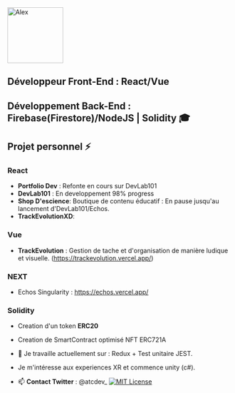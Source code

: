 <a href="https://app.daily.dev/UndersunIO">
   <img src="https://api.daily.dev/devcards/94681062fc3b4fadb2cf2fc943bfd587.png?r=9b7" width="125" alt="Alex "Undersun"/>
</a>

## Développeur Front-End : **React/Vue**  
## Développement Back-End :  **Firebase(Firestore)/NodeJS | Solidity 🎓**
## Projet personnel ⚡ 
### React
   - **Portfolio Dev** : Refonte en cours sur DevLab101
   - **DevLab101** : En developpement 98% progress    
   - **Shop D'escience**: Boutique de contenu éducatif : En pause jusqu'au lancement d'DevLab101/Echos.
   - **TrackEvolutionXD**:
### Vue
   - **TrackEvolution** : Gestion de tache et d'organisation de manière ludique et visuelle.
     (https://trackevolution.vercel.app/)
### NEXT
   - Echos Singularity : https://echos.vercel.app/                                                                                     
### Solidity
   - Creation d'un token **ERC20**
   - Creation de SmartContract optimisé NFT ERC721A


                                                                                                                       
- 🔭 Je travaille actuellement sur : Redux + Test unitaire JEST.
- Je m'intéresse aux experiences XR et commence unity (c#).                                                                                                                      
- 📫 **Contact Twitter** : @atcdev_ [![MIT License](https://img.shields.io/twitter/follow/atcdev_?style=social)]([https://choosealicense.com/licenses/mit/](https://twitter.com/atcdev_))
                 
